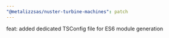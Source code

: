 ```yaml
---
"@metalizzsas/nuster-turbine-machines": patch
---
```


feat: added dedicated TSConfig file for ES6 module generation
